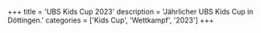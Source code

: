 +++
title = 'UBS Kids Cup 2023'
description = 'Jährlicher UBS Kids Cup in Döttingen.'
categories = ['Kids Cup', 'Wettkampf', '2023']
+++